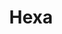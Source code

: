 ---
title: Hexa
date: 
draft: false

# descripcion
description : Argolla de plata pasante cierre italiano

materials: Plata 925

color: Plateado

dimensions: 2,5cm

code: 01-11-0476

type: "Aros"

categories: []

price: $1.870,00

price_eftvo: $1.590,00

# Images
# first image will be shown in the product page
images:
  # - image: "images/path_to_image"
  # La ubicacion de las imagenes es imagenes/Aros/Aros.Argollas/01-11-0476-hexa
  - image: "./images/aros/argollas/01-11-0476_a.JPG"
  - image: "./images/aros/argollas/01-11-0476_b.JPG"
  - image: "./images/aros/argollas/01-11-0476_c.jpg"
  - image: "./images/aros/argollas/01-11-0476_d.jpg"
---